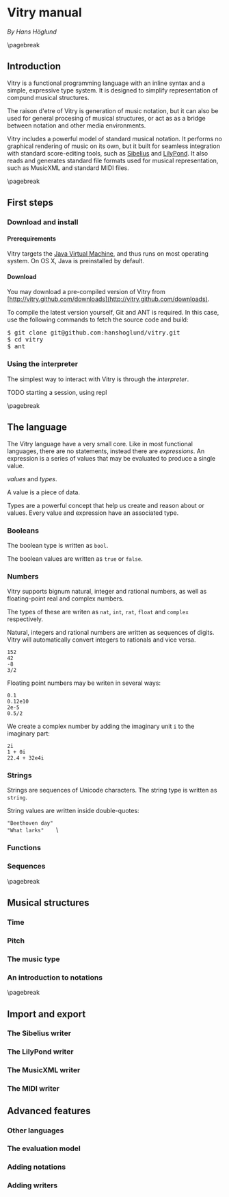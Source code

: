 
Vitry manual
======================================================================
*By Hans Höglund*

\pagebreak

## Introduction
Vitry is a functional programming language with an inline syntax and a simple, expressive type system. It is designed to simplify representation of compund musical structures. 

The raison d'etre of Vitry is generation of music notation, but it can also be used for general procesing of musical structures, or act as as a bridge between notation and other media environments. 

Vitry includes a powerful model of standard musical notation. It performs no graphical rendering of music on its own, but it built for seamless integration with standard score-editing tools, such as [Sibelius](http://www.sibelius.com/) and [LilyPond](http://lilypond.org/). It also reads and generates standard file formats used for musical representation, such as MusicXML and standard MIDI files. 




\pagebreak

## First steps

### Download and install

#### Prerequirements
Vitry targets the [Java Virtual Machine](http://en.wikipedia.org/wiki/Java_Virtual_Machine), and thus runs on most operating system. On OS X, Java is preinstalled by default.

#### Download
You may download a pre-compiled version of Vitry from [http://vitry.github.com/downloads](http://vitry.github.com/downloads).

To compile the latest version yourself, Git and ANT is required. In this case, use the following commands to fetch the source code and build: 
<pre>
$ git clone git@github.com:hanshoglund/vitry.git
$ cd vitry
$ ant
</pre>
              
### Using the interpreter
The simplest way to interact with Vitry is through the *interpreter*.

TODO starting a session, using repl



\pagebreak

## The language

The Vitry language have a very small core. Like in most functional languages, there are no statements, instead there are *expressions*. An expression is a series of values that may be evaluated to produce a single value.


*values* and *types*.

A value is a piece of data.




Types are a powerful concept that help us create and reason about or values. Every value and expression have an associated type. 
       
### Booleans
The boolean type is written as `bool`.

The boolean values are written as `true` or `false`.

### Numbers
Vitry supports bignum natural, integer and rational numbers, as well as floating-point real and complex numbers.

The types of these are writen as `nat`, `int`, `rat`, `float` and `complex` respectively.

Natural, integers and rational numbers are written as sequences of digits. Vitry will automatically convert integers to rationals and vice versa.

  `152 `\
  `42  `\
  `-8  `\
  `3/2 `

Floating point numbers may be writen in several ways:

  `0.1     `\
  `0.12e10 `\
  `2e-5    `\
  `0.5/2   `
  
We create a complex number by adding the imaginary unit `i` to the imaginary part:

  `2i          `\
  `1 + 0i      `\
  `22.4 + 32e4i`


### Strings
Strings are sequences of Unicode characters. The string type is written as `string`.

String values are written inside double-quotes:

  `"Beethoven day" `\
  `"What larks"    `\
  

### Functions
### Sequences



\pagebreak

## Musical structures
### Time
### Pitch
### The music type
### An introduction to notations



\pagebreak

## Import and export

### The Sibelius writer
### The LilyPond writer
### The MusicXML writer
### The MIDI writer


## Advanced features

### Other languages
### The evaluation model
### Adding notations
### Adding writers
